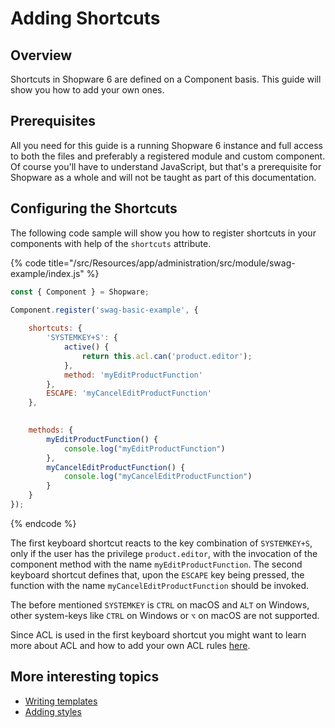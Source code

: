 # Adding Shortcuts

## Overview 

Shortcuts in Shopware 6 are defined on a Component basis. This guide will show you how to add your own ones.

## Prerequisites

All you need for this guide is a running Shopware 6 instance and full access to both the files and preferably a registered module and custom component.
Of course you'll have to understand JavaScript, but that's a prerequisite for Shopware as a whole and will not be taught as part of this documentation.

## Configuring the Shortcuts

The following code sample will show you how to register shortcuts in your components with help of the `shortcuts` attribute.

{% code title="<plugin root>/src/Resources/app/administration/src/module/swag-example/index.js" %}
```javascript
const { Component } = Shopware;

Component.register('swag-basic-example', {
    
    shortcuts: {
        'SYSTEMKEY+S': {
            active() {
                return this.acl.can('product.editor');
            },
            method: 'myEditProductFunction'
        },
        ESCAPE: 'myCancelEditProductFunction'
    },

   
    methods: {
        myEditProductFunction() {
            console.log("myEditProductFunction")
        },
        myCancelEditProductFunction() {
            console.log("myCancelEditProductFunction")
        }
    }
});
```
{% endcode %}

The first keyboard shortcut reacts to the key combination of `SYSTEMKEY+S`, only if the user has the privilege `product.editor`, with the invocation of the component method with the name `myEditProductFunction`.
The second keyboard shortcut defines that, upon the `ESCAPE` key being pressed, the function with the name `myCancelEditProductFunction` should be invoked.

The before mentioned `SYSTEMKEY` is `CTRL` on macOS and `ALT` on Windows, other system-keys like `CTRL` on Windows or `⌥` on macOS are not supported.

Since ACL is used in the first keyboard shortcut you might want to learn more about ACL and how to add your own ACL rules [here](./add-acl-rules.md).

## More interesting topics

* [Writing templates](./writing-templates.md)
* [Adding styles](./add-custom-styles.md)
